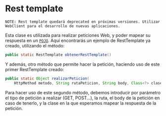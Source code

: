 # **Rest template**

`NOTE: Rest template quedará deprecated en próximas versiones. Utilizar WebClient para el desarrollo de nuevas aplicaciones.`

Esta clase es utilizada para realizar peticiones Web, y poder mapear su respuesta en un [`POJO`](https://www.javatpoint.com/pojo-in-java). 
Aquí encontrarás un ejemplo de RestTemplate ya creado, utilizando el método:

```java
public static RestTemplate obtenerRestTemplate()
```



Y además, otro método que permite hacer la petición, haciendo uso de este primer RestTemplate creado:

```java
public static Object realizarPeticion(
    HttpMethod metodo, String rutaPeticion, String body, Class<?> claseRespuesta)
```

Para hacer uso de este segundo método, debemos introducir por parámetro el tipo de petición a realizar (GET, POST...), la ruta, el body de la petición en caso de tenerlo, y la clase en la que esperamos mapear la respuesta de la petición.

